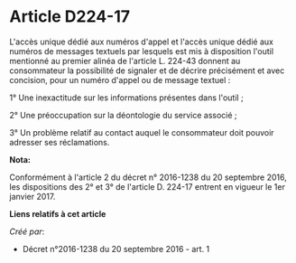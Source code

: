 # Article D224-17

L'accès unique dédié aux numéros d'appel et l'accès unique dédié aux numéros de messages textuels par lesquels est mis à
disposition l'outil mentionné au premier alinéa de l'article L. 224-43 donnent au consommateur la possibilité de signaler et
de décrire précisément et avec concision, pour un numéro d'appel ou de message textuel : 

1° Une inexactitude sur les informations présentes dans l'outil ; 

2° Une préoccupation sur la déontologie du service associé ; 

3° Un problème relatif au contact auquel le consommateur doit pouvoir adresser ses réclamations.

**Nota:**

Conformément à l'article 2 du décret n° 2016-1238 du 20 septembre 2016, les dispositions des 2° et 3° de l'article D. 224-17
entrent en vigueur le 1er janvier 2017.

**Liens relatifs à cet article**

_Créé par_:

  - Décret n°2016-1238 du 20 septembre 2016 - art. 1
